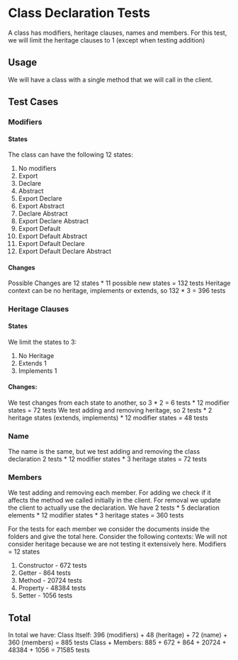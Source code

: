 # Class Declaration Tests

A class has modifiers, heritage clauses, names and members.
For this test, we will limit the heritage clauses to 1 (except when testing addition)

## Usage

We will have a class with a single method that we will call in the client.

## Test Cases

### Modifiers

#### States

The class can have the following 12 states:

1. No modifiers
2. Export
3. Declare
4. Abstract
5. Export Declare
6. Export Abstract
7. Declare Abstract
8. Export Declare Abstract
9. Export Default
10. Export Default Abstract
11. Export Default Declare
12. Export Default Declare Abstract

#### Changes

Possible Changes are 12 states \* 11 possible new states = 132 tests
Heritage context can be no heritage, implements or extends, so 132 \* 3 = 396 tests

### Heritage Clauses

#### States

We limit the states to 3:

1. No Heritage
2. Extends 1
3. Implements 1

#### Changes:

We test changes from each state to another, so 3 \* 2 = 6 tests \* 12 modifier states = 72 tests
We test adding and removing heritage, so 2 tests \* 2 heritage states (extends, implements) \* 12 modifier states = 48 tests

### Name

The name is the same, but we test adding and removing the class declaration
2 tests \* 12 modifier states \* 3 heritage states = 72 tests

### Members

We test adding and removing each member. For adding we check if it affects the method we called initially in the client. For removal we update the client to actually use the declaration.
We have 2 tests \* 5 declaration elements \* 12 modifier states \* 3 heritage states = 360 tests

For the tests for each member we consider the documents inside the folders and give the total here.
Consider the following contexts:
We will not consider heritage because we are not testing it extensively here.
Modifiers = 12 states

1. Constructor - 672 tests
2. Getter - 864 tests
3. Method - 20724 tests
4. Property - 48384 tests
5. Setter - 1056 tests

## Total

In total we have:
Class Itself: 396 (modifiers) + 48 (heritage) + 72 (name) + 360 (members) = 885 tests
Class + Members: 885 + 672 + 864 + 20724 + 48384 + 1056 = 71585 tests
